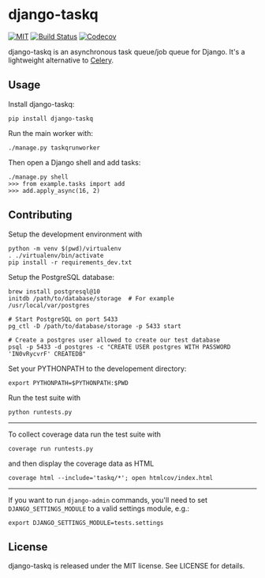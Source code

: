 # django-taskq

[![MIT](https://img.shields.io/github/license/ipsosante/django-taskq.svg)](https://tldrlegal.com/license/mit-license)
[![Build Status](https://img.shields.io/travis/ipsosante/django-taskq/master.svg)](https://travis-ci.org/ipsosante/django-taskq)
[![Codecov](https://img.shields.io/codecov/c/github/ipsosante/django-taskq/master.svg)](https://codecov.io/gh/ipsosante/django-taskq)

django-taskq is an asynchronous task queue/job queue for Django. It's a lightweight alternative to [Celery](http://www.celeryproject.org/).

## Usage

Install django-taskq:

    pip install django-taskq


Run the main worker with:

    ./manage.py taskqrunworker

Then open a Django shell and add tasks:

    ./manage.py shell
    >>> from example.tasks import add
    >>> add.apply_async(16, 2)

## Contributing

Setup the development environment with

    python -m venv $(pwd)/virtualenv
    . ./virtualenv/bin/activate
	pip install -r requirements_dev.txt

Setup the PostgreSQL database:

    brew install postgresql@10
    initdb /path/to/database/storage  # For example /usr/local/var/postgres

    # Start PostgreSQL on port 5433
    pg_ctl -D /path/to/database/storage -p 5433 start

    # Create a postgres user allowed to create our test database
    psql -p 5433 -d postgres -c "CREATE USER postgres WITH PASSWORD 'IN0vRycvrF' CREATEDB"

Set your PYTHONPATH to the developement directory:

    export PYTHONPATH=$PYTHONPATH:$PWD

Run the test suite with

    python runtests.py


----------

To collect coverage data run the test suite with

    coverage run runtests.py

and then display the coverage data as HTML

    coverage html --include='taskq/*'; open htmlcov/index.html

----------

If you want to run `django-admin` commands, you'll need to set `DJANGO_SETTINGS_MODULE` to a valid settings module, e.g.:

    export DJANGO_SETTINGS_MODULE=tests.settings

## License

django-taskq is released under the MIT license. See LICENSE for details.
